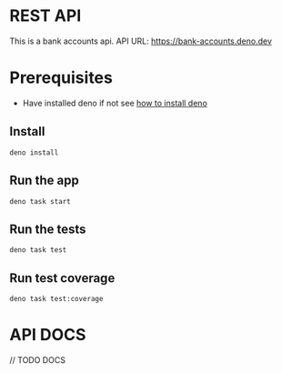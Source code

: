 # REST API

This is a bank accounts api. API URL: https://bank-accounts.deno.dev

# Prerequisites

- Have installed deno if not see
  [how to install deno](https://docs.deno.com/runtime/getting_started/installation/)

## Install

    deno install

## Run the app

    deno task start

## Run the tests

    deno task test

## Run test coverage

    deno task test:coverage

# API DOCS

// TODO DOCS